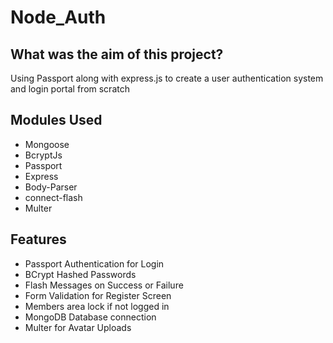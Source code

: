 # Node_Auth
## What was the aim of this project?
Using Passport along with express.js to create a user authentication system and login portal from scratch
## Modules Used
* Mongoose
* BcryptJs
* Passport
* Express
* Body-Parser
* connect-flash
* Multer
## Features
* Passport Authentication for Login
* BCrypt Hashed Passwords
* Flash Messages on Success or Failure
* Form Validation for Register Screen
* Members area lock if not logged in
* MongoDB Database connection
* Multer for Avatar Uploads



